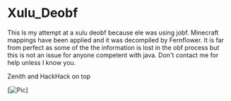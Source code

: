 # Xulu_Deobf
This Is my attempt at a xulu deobf because ele was using jobf. Minecraft mappings have been applied and it was decompiled by Fernflower. It is far from perfect as some of the the information is lost in the obf process but this is not an issue for anyone competent with java. Don't contact me for help unless I know you.

Zenith and HackHack on top

[![Pic](https://cdn.discordapp.com/attachments/712745558673981510/770128346402259004/unknown.png)]

